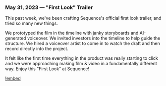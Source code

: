 ### May 31, 2023 — "First Look" Trailer

This past week, we've been crafting Sequence's official first look trailer, and tried so many new things.

We prototyped the film in the timeline with janky storyboards and AI-generated voiceover. We invited investors into the timeline to help guide the structure. We hired a voiceover artist to come in to watch the draft and then record directly into the project.

It felt like the first time everything in the product was really starting to click and we were approaching making film & video in a fundamentally different way. Enjoy this "First Look" at Sequence!

[!embed](https://www.youtube.com/watch?v=wzuV5WuPSps)

